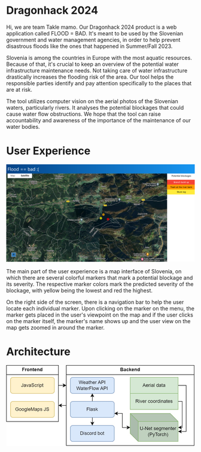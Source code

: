 # Dragonhack 2024

Hi, we are team Takle mamo. Our Dragonhack 2024 product is a web application called FLOOD = BAD. It's meant to be used by the Slovenian government and water management agencies, in order to help prevent disastrous floods like the ones that happened in Summer/Fall 2023.

Slovenia is among the countries in Europe with the most aquatic resources. Because of that, it's crucial to keep an overview of the potential water infrastructure maintenance needs. Not taking care of water infrastructure drastically increases the flooding risk of the area. Our tool helps the responsible parties identify and pay attention specifically to the places that are at risk.

The tool utilizes computer vision on the aerial photos of the Slovenian waters, particularly rivers. It analyses the potential blockages that could cause water flow obstructions. We hope that the tool can raise accountability and awareness of the importance of the maintenance of our water bodies.

# User Experience

![UX](img/image-1.png)

The main part of the user experience is a map interface of Slovenia, on which there are several colorful markers that mark a potential blockage and its severity. The respective marker colors mark the predicted severity of the blockage, with yellow being the lowest and red the highest.

On the right side of the screen, there is a navigation bar to help the user locate each individual marker. Upon clicking on the marker on the menu, the marker gets placed in the user's viewpoint on the map and if the user clicks on the marker itself, the marker's name shows up and the user view on the map gets zoomed in around the marker.  

# Architecture

![Architecture](img/image-2.png)
